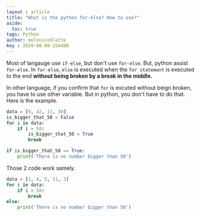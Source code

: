 ```yaml
---
layout : article
title: "What is the python for-else? How to use?"
aside:
  toc: true
tags: Python 
author: melonicedlatte  
key : 2020-08-09-154400 
---  
```


Most of langauge use `if-else`, but don't use `for-else`. But, python assist `for-else`. In `for-else`, `else` is executed when the `for statement` is executed to the end **without being broken by a break in the middle.**

In other language, if you confirm that `for` is excuted without beign broken, you have to use other variable. But in python, you don't have to do that. Here is the example. 

~~~python
data = [9, 42, 11, 30]
is_bigger_that_50 = False
for i in data:
	if i > 50:
		is_bigger_that_50 = True
		break

if is_bigger_that_50 == True:
	print('There is no number bigger than 50')
~~~

Those 2 code work samely.

~~~python
data = [2, 4, 5, 11, 3]
for i in data:
    if i > 50:
        break
else:
    print('There is no number bigger than 50')
~~~
